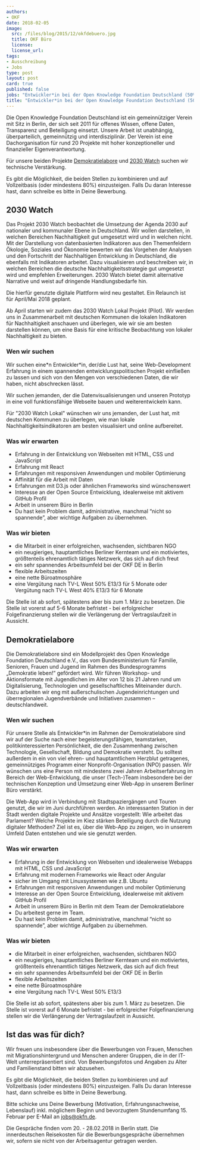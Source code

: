 ```yaml
---
authors: 
- OKF
date: 2018-02-05
image:
  src: /files/blog/2015/12/okfdebuero.jpg
  title: OKF Büro
  license: 
  license_url: 
tags:
- Ausschreibung
- Jobs
type: post
layout: post
card: true
published: false
jobs: "Entwickler*in bei der Open Knowledge Foundation Deutschland (50% E13/3, ab sofort) für 2030 Watch und Demokratielabore"
title: "Entwickler*in bei der Open Knowledge Foundation Deutschland (50% E13/3, ab sofort) für 2030 Watch und Demokratielabore"
---
```


Die Open Knowledge Foundation Deutschland ist ein gemeinnütziger Verein mit Sitz in Berlin, der sich seit 2011 für offenes 
Wissen, offene Daten, Transparenz und Beteiligung einsetzt. Unsere Arbeit ist unabhängig, überparteilich, gemeinnützig und 
interdisziplinär. Der Verein ist eine Dachorganisation für rund 20 Projekte mit hoher konzeptioneller und finanzieller 
Eigenverantwortung. 

Für unsere beiden Projekte [Demokratielabore](https://demokratielabore.de) und [2030 Watch](http://2030-watch.de) suchen
wir technische Verstärkung.

Es gibt die Möglichkeit, die beiden Stellen zu kombinieren und auf Vollzeitbasis (oder mindestens 80%) einzusteigen. 
Falls Du daran Interesse hast, dann schreibe es bitte in Deine Bewerbung.
 
## 2030 Watch

Das Projekt 2030 Watch beobachtet die Umsetzung der Agenda 2030 auf nationaler und kommunaler Ebene in Deutschland. Wir 
wollen darstellen, in welchen Bereichen Nachhaltigkeit gut umgesetzt wird und in welchen nicht. Mit der Darstellung von 
datenbasierten Indikatoren aus den Themenfeldern Ökologie, Soziales und Ökonomie bewerten wir das Vorgehen der Analysen 
und den Fortschritt der Nachhaltigen Entwicklung in Deutschland, die ebenfalls mit Indikatoren arbeitet. Dazu visualisieren und beschreiben wir, in welchen 
Bereichen die deutsche Nachhaltigkeitsstrategie gut umgesetzt wird und empfehlen Erweiterungen. 2030 Watch bietet damit 
alternative Narrative und weist auf dringende Handlungsbedarfe hin.

Die hierfür genutzte digitale Plattform wird neu gestaltet. Ein Relaunch ist für April/Mai 2018 geplant.  

Ab April starten wir zudem das 2030 Watch Lokal Projekt (Pilot). Wir werden uns in Zusammenarbeit mit deutschen Kommunen 
die lokalen Indikatoren für Nachhaltigkeit anschauen und überlegen, wie wir sie am besten darstellen können, um eine 
Basis für eine kritische Beobachtung von lokaler Nachhaltigkeit zu bieten. 

### Wen wir suchen

Wir suchen eine\*n Entwickler\*in, der/die Lust hat, seine Web-Development Erfahrung in einem spannenden 
entwicklungspolitischen Projekt einfließen zu lassen und sich von den Mengen von verschiedenen Daten, die wir haben, 
nicht abschrecken lässt. 

Wir suchen  jemanden, der die Datenvisualisierungen und unseren Prototyp in eine voll funktionsfähige Webseite bauen 
und weiterentwickeln kann.  

Für "2030 Watch Lokal" wünschen wir uns jemanden, der Lust hat, mit deutschen Kommunen zu überlegen, wie man lokale 
Nachhaltigkeitsindikatoren am besten visualisiert und online aufbereitet. 

### Was wir erwarten

* Erfahrung in der Entwicklung von Webseiten mit HTML, CSS und JavaScript
* Erfahrung mit React 
* Erfahrungen mit responsiven Anwendungen und mobiler Optimierung
* Affinität für die Arbeit mit Daten
* Erfahrungen mit D3.js oder ähnlichen Frameworks sind wünschenswert
* Interesse an der Open Source Entwicklung, idealerweise mit aktivem GitHub Profil
* Arbeit in unserem Büro in Berlin
* Du hast kein Problem damit, administrative, manchmal “nicht so spannende”, aber wichtige Aufgaben zu übernehmen.

### Was wir bieten

* die Mitarbeit in einer erfolgreichen, wachsenden, sichtbaren NGO
* ein neugieriges, hauptamtliches Berliner Kernteam und ein motiviertes, größtenteils ehrenamtlich tätiges Netzwerk, das sich auf dich freut
* ein sehr spannendes Arbeitsumfeld bei der OKF DE in Berlin
* flexible Arbeitszeiten
* eine nette Büroatmosphäre
* eine Vergütung nach TV-L West 50% E13/3 für 5 Monate oder Vergütung nach TV-L West 40% E13/3 für 6 Monate 

Die Stelle ist ab sofort, spätestens aber bis zum 1. März zu besetzen. Die Stelle ist vorerst auf 5-6 Monate befristet - 
bei erfolgreicher Folgefinanzierung stellen wir die Verlängerung der Vertragslaufzeit in Aussicht.

## Demokratielabore

Die Demokratielabore sind ein Modellprojekt des Open Knowledge Foundation Deutschland e.V., das vom Bundesministerium 
für Familie, Senioren, Frauen und Jugend im Rahmen des Bundesprogramms „Demokratie leben!“ gefördert wird. Wir führen 
Workshop- und Aktionsformate mit Jugendlichen im Alter von 12 bis 21 Jahren rund um Digitalisierung, Technologien und 
gesellschaftliches Miteinander durch. Dazu arbeiten wir eng mit außerschulischen Jugendeinrichtungen und überregionalen 
Jugendverbände und Initiativen zusammen – deutschlandweit.

### Wen wir suchen

Für unsere Stelle als Entwickler*in im Rahmen der Demokratielabore sind wir auf der Suche nach einer begeisterungsfähigen, 
teamstarken, politikinteressierten Persönlichkeit, die den Zusammenhang zwischen Technologie, Gesellschaft, Bildung und 
Demokratie versteht. Du solltest außerdem in ein von viel ehren- und hauptamtlichem Herzblut getragenes, gemeinnütziges 
Programm einer Nonprofit-Organisation (NPO) passen. Wir wünschen uns eine Person mit mindestens zwei Jahren 
Arbeitserfahrung im Bereich der Web-Entwicklung, die unser (Tech-)Team insbesondere bei der technischen Konzeption und 
Umsetzung einer Web-App in unserem Berliner Büro verstärkt. 

Die Web-App wird in Verbindung mit Stadtspaziergängen und Touren genutzt, die wir im Juni durchführen werden. An 
interessanten Station in der Stadt werden digitale Projekte und Ansätze vorgestellt: Wie arbeitet das Parlament? Welche 
Projekte im Kiez stärken Beteiligung durch die Nutzung digitaler Methoden? Ziel ist es, über die Web-App zu zeigen, wo 
in unserem Umfeld Daten entstehen und wie sie genutzt werden. 

### Was wir erwarten

* Erfahrung in der Entwicklung von Webseiten und idealerweise Webapps mit HTML, CSS und JavaScript
* Erfahrung mit modernen Frameworks wie React oder Angular
* sicher im Umgang mit Linuxsystemen wie z.B. Ubuntu
* Erfahrungen mit responsiven Anwendungen und mobiler Optimierung
* Interesse an der Open Source Entwicklung, idealerweise mit aktivem GitHub Profil
* Arbeit in unserem Büro in Berlin mit dem Team der Demokratielabore
* Du arbeitest gerne im Team.
* Du hast kein Problem damit, administrative, manchmal “nicht so spannende”, aber wichtige Aufgaben zu übernehmen. 

### Was wir bieten

* die Mitarbeit in einer erfolgreichen, wachsenden, sichtbaren NGO
* ein neugieriges, hauptamtliches Berliner Kernteam und ein motiviertes, größtenteils ehrenamtlich tätiges Netzwerk, 
das sich auf dich freut
* ein sehr spannendes Arbeitsumfeld bei der OKF DE in Berlin
* flexible Arbeitszeiten
* eine nette Büroatmosphäre
* eine Vergütung nach TV-L West 50% E13/3

Die Stelle ist ab sofort, spätestens aber bis zum 1. März zu besetzen. Die Stelle ist vorerst auf 6 Monate befristet - 
bei erfolgreicher Folgefinanzierung stellen wir die Verlängerung der Vertragslaufzeit in Aussicht.

## Ist das was für dich?

Wir freuen uns insbesondere über die Bewerbungen von Frauen, Menschen mit Migrationshintergrund und Menschen anderer Gruppen, 
die in der IT-Welt unterrepräsentiert sind. Von Bewerbungsfotos und Angaben zu Alter und Familienstand bitten wir abzusehen.

Es gibt die Möglichkeit, die beiden Stellen zu kombinieren und auf Vollzeitbasis (oder mindestens 80%) einzusteigen. 
Falls Du daran Interesse hast, dann schreibe es bitte in Deine Bewerbung.

Bitte schicke uns Deine Bewerbung (Motivation, Erfahrungsnachweise, Lebenslauf) inkl. möglichem Beginn und bevorzugtem 
Stundenumfang 15. Februar per E-Mail an [jobs@okfn.de]("mailto:jobs@okfn.de"). 

Die Gespräche finden vom 20. - 28.02.2018 in Berlin statt. Die innerdeutschen Reisekosten für die Bewerbungsgespräche 
übernehmen wir, sofern sie nicht von der Arbeitsagentur getragen werden. 

